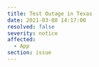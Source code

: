 ```yaml
---
title: Test Outage in Texas
date: 2021-03-08 14:17:00
resolved: false
severity: notice
affected:
  - App
section: issue
---
```

